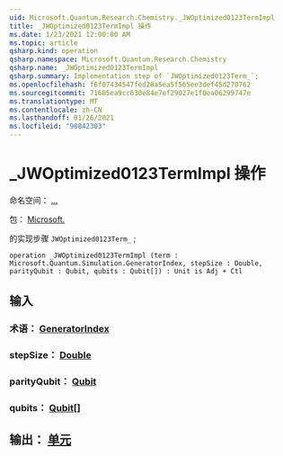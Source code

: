 ```yaml
---
uid: Microsoft.Quantum.Research.Chemistry._JWOptimized0123TermImpl
title: _JWOptimized0123TermImpl 操作
ms.date: 1/23/2021 12:00:00 AM
ms.topic: article
qsharp.kind: operation
qsharp.namespace: Microsoft.Quantum.Research.Chemistry
qsharp.name: _JWOptimized0123TermImpl
qsharp.summary: Implementation step of `JWOptimized0123Term_`;
ms.openlocfilehash: f6f07434547fed28a5ea5f565ee3def45d270762
ms.sourcegitcommit: 71605ea9cc630e84e7ef29027e1f0ea06299747e
ms.translationtype: MT
ms.contentlocale: zh-CN
ms.lasthandoff: 01/26/2021
ms.locfileid: "98842303"
---
```

# <a name="_jwoptimized0123termimpl-operation"></a>_JWOptimized0123TermImpl 操作

命名空间： [...](xref:Microsoft.Quantum.Research.Chemistry)

包： [Microsoft.](https://nuget.org/packages/Microsoft.Quantum.Research.Chemistry)


的实现步骤 `JWOptimized0123Term_` ;

```qsharp
operation _JWOptimized0123TermImpl (term : Microsoft.Quantum.Simulation.GeneratorIndex, stepSize : Double, parityQubit : Qubit, qubits : Qubit[]) : Unit is Adj + Ctl
```


## <a name="input"></a>输入

### <a name="term--generatorindex"></a>术语： [GeneratorIndex](xref:Microsoft.Quantum.Simulation.GeneratorIndex)




### <a name="stepsize--double"></a>stepSize： [Double](xref:microsoft.quantum.lang-ref.double)




### <a name="parityqubit--qubit"></a>parityQubit： [Qubit](xref:microsoft.quantum.lang-ref.qubit)




### <a name="qubits--qubit"></a>qubits： [Qubit](xref:microsoft.quantum.lang-ref.qubit)[]





## <a name="output--unit"></a>输出： [单元](xref:microsoft.quantum.lang-ref.unit)


